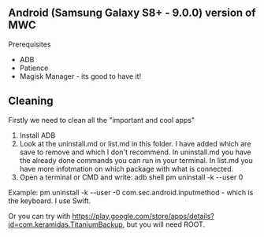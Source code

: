 ## Android (Samsung Galaxy S8+ - 9.0.0) version of MWC
Prerequisites
- ADB
- Patience
- Magisk Manager - its good to have it!

## Cleaning
Firstly we need to clean all the "important and cool apps"
1. Install ADB
2. Look at the uninstall.md or list.md in this folder. I have added which are save to remove and which I don't recommend. In uninstall.md you have the already done commands you can run in your terminal. In list.md you have more infotmation on which package with what is connected.
3. Open a terminal or CMD and write:
adb shell
pm uninstall -k --user 0 <package id>

Example: 
pm uninstall -k --user -0 com.sec.android.inputmethod - which is the keyboard. I use Swift.

Or you can try with https://play.google.com/store/apps/details?id=com.keramidas.TitaniumBackup, but you will need ROOT.

